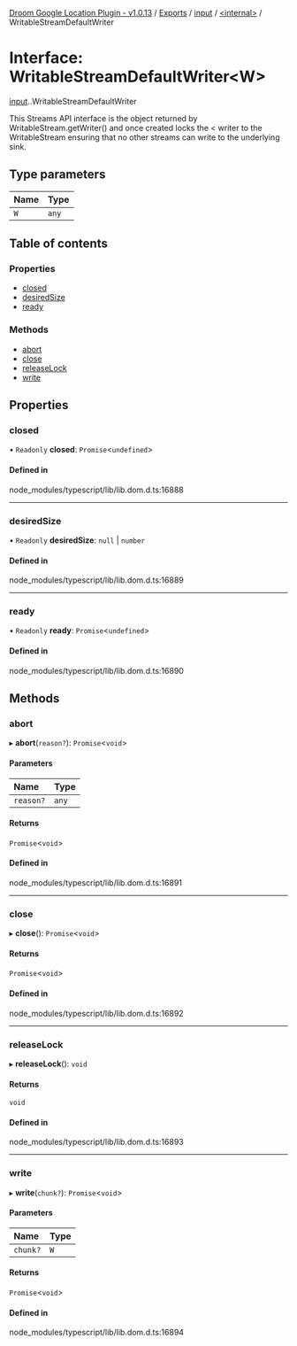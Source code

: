 [Droom Google Location Plugin - v1.0.13](../README.md) / [Exports](../modules.md) / [input](../modules/input.md) / [<internal\>](../modules/input._internal_.md) / WritableStreamDefaultWriter

# Interface: WritableStreamDefaultWriter<W\>

[input](../modules/input.md).[<internal>](../modules/input._internal_.md).WritableStreamDefaultWriter

This Streams API interface is the object returned by WritableStream.getWriter() and once created locks the < writer to the WritableStream ensuring that no other streams can write to the underlying sink.

## Type parameters

| Name | Type |
| :------ | :------ |
| `W` | `any` |

## Table of contents

### Properties

- [closed](input._internal_.WritableStreamDefaultWriter.md#closed)
- [desiredSize](input._internal_.WritableStreamDefaultWriter.md#desiredsize)
- [ready](input._internal_.WritableStreamDefaultWriter.md#ready)

### Methods

- [abort](input._internal_.WritableStreamDefaultWriter.md#abort)
- [close](input._internal_.WritableStreamDefaultWriter.md#close)
- [releaseLock](input._internal_.WritableStreamDefaultWriter.md#releaselock)
- [write](input._internal_.WritableStreamDefaultWriter.md#write)

## Properties

### closed

• `Readonly` **closed**: `Promise`<`undefined`\>

#### Defined in

node_modules/typescript/lib/lib.dom.d.ts:16888

___

### desiredSize

• `Readonly` **desiredSize**: ``null`` \| `number`

#### Defined in

node_modules/typescript/lib/lib.dom.d.ts:16889

___

### ready

• `Readonly` **ready**: `Promise`<`undefined`\>

#### Defined in

node_modules/typescript/lib/lib.dom.d.ts:16890

## Methods

### abort

▸ **abort**(`reason?`): `Promise`<`void`\>

#### Parameters

| Name | Type |
| :------ | :------ |
| `reason?` | `any` |

#### Returns

`Promise`<`void`\>

#### Defined in

node_modules/typescript/lib/lib.dom.d.ts:16891

___

### close

▸ **close**(): `Promise`<`void`\>

#### Returns

`Promise`<`void`\>

#### Defined in

node_modules/typescript/lib/lib.dom.d.ts:16892

___

### releaseLock

▸ **releaseLock**(): `void`

#### Returns

`void`

#### Defined in

node_modules/typescript/lib/lib.dom.d.ts:16893

___

### write

▸ **write**(`chunk?`): `Promise`<`void`\>

#### Parameters

| Name | Type |
| :------ | :------ |
| `chunk?` | `W` |

#### Returns

`Promise`<`void`\>

#### Defined in

node_modules/typescript/lib/lib.dom.d.ts:16894
